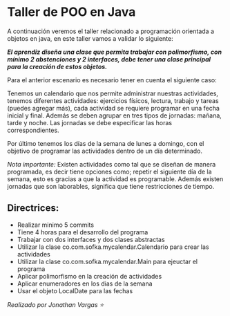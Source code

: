 # Taller de POO en Java

A continuación veremos el taller relacionado a programación orientada a objetos en java, en este taller vamos a validar lo siguiente:

***El aprendiz diseña una clase que permita trabajar con polimorfismo, con mínimo 2 abstenciones y 2 interfaces, debe tener una clase principal para la creación de estos objetos.***

Para el anterior escenario es necesario tener en cuenta el siguiente caso:

Tenemos un calendario que nos permite administrar nuestras actividades, tenemos diferentes actividades: ejercicios físicos, lectura, trabajo y tareas (puedes agregar más), cada actividad se requiere programar en una fecha inicial y final. Además se deben agrupar en tres tipos de jornadas: mañana, tarde y noche. Las jornadas se debe especificar las horas correspondientes.

Por último tenemos los días de la semana de lunes a domingo, con el objetivo de programar las actividades dentro de un día determinado. 


*Nota importante:*
Existen actividades como tal que se diseñan de manera programada, es decir tiene opciones como;  repetir el siguiente día de la semana, esto es gracias a que la actividad es programable. Además existen jornadas que son laborables, significa que tiene restricciones de tiempo. 

## Directrices: 
- Realizar minimo 5 commits
- Tiene 4 horas para el desarrollo del programa
- Trabajar con dos interfaces y dos clases abstractas 
- Utilizar la clase co.com.sofka.mycalendar.Calendario para crear las actividades
- Utilizar la clase co.com.sofka.mycalendar.Main para ejeuctar el programa
- Aplicar polimorfismo en la creación de actividades
- Aplicar enumeradores en los dias de la semana
- Usar el objeto LocalDate para las fechas


*Realizado por Jonathan Vargas :star:* 
